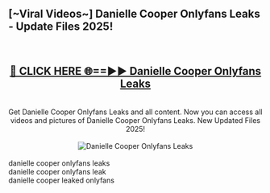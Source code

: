 <h2>[~Viral Videos~] Danielle Cooper Onlyfans Leaks - Update Files 2025!</h2>
<br>
<div align="center">
<h2><a href="https://betterlinks.top/A2PfLJ" rel="nofollow">🔴 CLICK HERE 🌐==►► Danielle Cooper Onlyfans Leaks</a></h2>
<br>
Get Danielle Cooper Onlyfans Leaks and all content. Now you can access all videos and pictures of Danielle Cooper Onlyfans Leaks. New Updated Files 2025!
<br>
<br>
<a href="https://betterlinks.top/A2PfLJ" rel="nofollow" data-target="animated-image.originalLink"><img src="https://i.ibb.co.com/WyWwxjT/player-gif2.gif" alt="Danielle Cooper Onlyfans Leaks" style="max-width: 100%; display: inline-block;" data-target="animated-image.originalImage"></a>
</div>
<br>
danielle cooper onlyfans leaks<br>
danielle cooper onlyfans leak<br>
danielle cooper leaked onlyfans